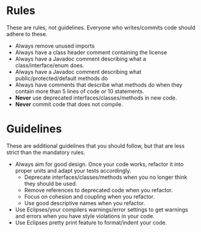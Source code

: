 # Rules #

These are rules, not guidelines. Everyone who writes/commits code should adhere to these.

  * Always remove unused imports
  * Always have a class header comment containing the license
  * Always have a Javadoc comment describing what a class/interface/enum does.
  * Always have a Javadoc comment describing what public/protected/default methods do
  * Always have comments that describe what methods do when they contain more than 5 lines of code or 10 statements.
  * **Never** use deprecated interfaces/classes/methods in new code.
  * **Never** commit code that does not compile.

# Guidelines #

These are additional guidelines that you should follow, but that are less strict than the mandatory rules.

  * Always aim for good design. Once your code works, refactor it into proper units and adapt your tests accordingly.
    * Deprecate interfaces/classes/methods when you no longer think they should be used.
    * Remove references to deprecated code when you refactor.
    * Focus on cohesion and coupling when you refactor.
    * Use good descriptive names when you refactor.
  * Use Eclipses/your compilers warnings/error settings to get warnings and errors when you have style violations in your code.
  * Use Eclipses pretty print feature to format/indent your code.